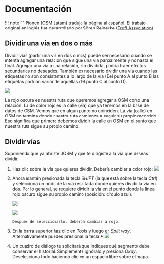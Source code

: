 # Documentación

!!! note ""
	Pionen ([OSM Latam](https://wiki.openstreetmap.org/wiki/ES:OSM_Latam)) tradujo la página al español. El trabajo original en inglés fue desarrollado por Sören Reinecke ([Trufi Association](https://trufi-association.org))

## Dividir una vía en dos o más

Dividir vías (partir una vía en dos o más) puede ser necesario cuando se intenta agregar una relación que sigue una vía parcialmente y no hasta el final. Agregar una vía a una relación, sin dividirla, podría traer efectos secundarios no deseados. También es necesario dividir una vía cuando las etiquetas no son consistentes a lo largo de la vía (Del punto A al punto B las etiquetas podrían variar de aquellas del punto C al punto D).

![](josm-editor-splitwaysneeded.png)

La rojo oscura es nuestra ruta que queremos agregar a OSM como una relación. La de color rojo es la calle (vía) que ya tenemos en la base de datos de OSM. Vemos que en algún punto no coinciden. La vía (calle) en OSM no termina donde nuestra ruta comienza a seguir su propio recorrido. Eso significa que primero debemos dividir la calle en OSM en el punto que nuestra ruta sigue su propio camino.

## Dividir vías

Suponiendo que ya abriste JOSM y que te dirigiste a la vía que deseas dividir.

1. Haz clic sobre la vía que quieres dividir. Debería cambiar a color rojo: ![](josm-editor-splitwaysneeded.png)

2. Ahora mantén presionada la tecla _SHIFT_ (la que está sobre la tecla _Ctrl_) y selecciona un nodo de la vía resaltada donde quieres dividir la vía en dos. Por lo general, se requiere dividir la vía en el punto donde la línea rojo oscuro sigue su propio camino (posición: círculo azul).

   ![](josm-editor-splitwaysneeded2.png)

   ![](josm-editor-splitwaysneeded4.png)

       Después de seleccionarlo, debería cambiar a rojo.

4. En la barra superior haz clic en *Tools* y luego en *Split way*. Alternativamente puedes presionar la tecla *P*.![](josm-topbar-tools.png)

5. Un cuadro de diálogo te solicitará que indiques qué segmento debe conservar el historial. Simplemente ignóralo y presiona *Okay*. Deselecciona todo haciendo clic en un espacio libre sobre el mapa.
